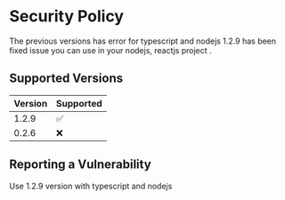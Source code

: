 # Security Policy
The previous versions has error for typescript and nodejs 1.2.9 has been fixed issue you can use in your nodejs, reactjs project .

## Supported Versions

| Version | Supported          |
| ------- | ------------------ |
| 1.2.9   | :white_check_mark: |
| 0.2.6   | :x:                |

## Reporting a Vulnerability

Use 1.2.9 version with typescript and nodejs
